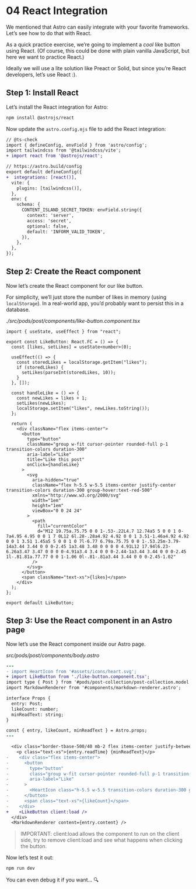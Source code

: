 # 04 React Integration

We mentioned that Astro can easily integrate with your favorite frameworks. Let’s see how to do that with React.

As a quick practice exercise, we’re going to implement a _cool_ like button using React. (Of course, this could be done with plain vanilla JavaScript, but here we want to practice React.)

Ideally we will use a lite solution like Preact or Solid, but since you’re React developers, let’s use React :).

## Step 1: Install React

Let’s install the React integration for Astro:

```bash
npm install @astrojs/react
```

Now update the `astro.config.mjs` file to add the React integration:

```diff
// @ts-check
import { defineConfig, envField } from 'astro/config';
import tailwindcss from '@tailwindcss/vite';
+ import react from '@astrojs/react';

// https://astro.build/config
export default defineConfig({
+  integrations: [react()],
  vite: {
    plugins: [tailwindcss()],
  },
  env: {
    schema: {
      CONTENT_ISLAND_SECRET_TOKEN: envField.string({
        context: 'server',
        access: 'secret',
        optional: false,
        default: 'INFORM_VALID_TOKEN',
      }),
    },
  },
});
```

## Step 2: Create the React component

Now let’s create the React component for our like button.

For simplicity, we’ll just store the number of likes in memory (using `localStorage`). In a real-world app, you’d probably want to persist this in a database.

_./src/pods/post/components/like-button.component.tsx_

```tsx
import { useState, useEffect } from "react";

export const LikeButton: React.FC = () => {
  const [likes, setLikes] = useState<number>(0);

  useEffect(() => {
    const storedLikes = localStorage.getItem("likes");
    if (storedLikes) {
      setLikes(parseInt(storedLikes, 10));
    }
  }, []);

  const handleLike = () => {
    const newLikes = likes + 1;
    setLikes(newLikes);
    localStorage.setItem("likes", newLikes.toString());
  };

  return (
    <div className="flex items-center">
      <button
        type="button"
        className="group w-fit cursor-pointer rounded-full p-1 transition-colors duration-300"
        aria-label="Like"
        title="Like this post"
        onClick={handleLike}
      >
        <svg
          aria-hidden="true"
          className="flex h-5.5 w-5.5 items-center justify-center transition-colors duration-300 group-hover:text-red-500"
          xmlns="http://www.w3.org/2000/svg"
          width="1em"
          height="1em"
          viewBox="0 0 24 24"
        >
          <path
            fill="currentColor"
            d="M12 19.75a.75.75 0 0 1-.53-.22L4.7 12.74a5 5 0 0 1 0-7a4.95 4.95 0 0 1 7 0L12 6l.28-.28a4.92 4.92 0 0 1 3.51-1.46a4.92 4.92 0 0 1 3.51 1.45a5 5 0 0 1 0 7l-6.77 6.79a.75.75 0 0 1-.53.25m-3.79-14a3.44 3.44 0 0 0-2.45 1a3.48 3.48 0 0 0 0 4.91L12 17.94l6.23-6.26a3.47 3.47 0 0 0 0-4.91a3.4 3.4 0 0 0-2.44-1a3.44 3.44 0 0 0-2.45 1l-.81.81a.77.77 0 0 1-1.06 0l-.81-.81a3.44 3.44 0 0 0-2.45-1.02"
          />
        </svg>
      </button>
      <span className="text-xs">{likes}</span>
    </div>
  );
};

export default LikeButton;
```

## Step 3: Use the React component in an Astro page

Now let’s use the React component inside our Astro page.

_src/pods/post/components/body.astro_

```diff
---
- import HeartIcon from '#assets/icons/heart.svg';
+ import LikeButton from './like-button.component.tsx';
import type { Post } from '#pods/post-collection/post-collection.model';
import MarkdownRenderer from '#components/markdown-renderer.astro';

interface Props {
  entry: Post;
  likeCount: number;
  minReadText: string;
}

const { entry, likeCount, minReadText } = Astro.props;
---
```

```diff
  <div class="border-tbase-500/40 mb-2 flex items-center justify-between gap-4 border-y py-2">
    <p class="text-xs">{entry.readTime} {minReadText}</p>
-    <div class="flex items-center">
-      <button
-        type="button"
-        class="group w-fit cursor-pointer rounded-full p-1 transition-colors duration-300"
-        aria-label="Like"
-      >
-        <HeartIcon class="h-5.5 w-5.5 transition-colors duration-300 group-hover:text-red-500" />
-      </button>
-      <span class="text-xs">{likeCount}</span>
-    </div>
+    <LikeButton client:load />
  </div>
  <MarkdownRenderer content={entry.content} />
```

> IMPORTANT: client:load allows the component to run on the client side, try to remove client:load and see what happens when clicking the button.

Now let’s test it out:

```bash
npm run dev
```

You can even debug it if you want… 🔍
